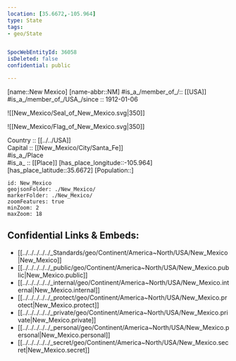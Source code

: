 ```yaml
---
location: [35.6672,-105.964] 
type: State
tags:
- geo/State


SpocWebEntityId: 36058
isDeleted: false
confidential: public

---
```

[name::New Mexico] 
[name-abbr::NM] #is_a_/member_of_/:: [[USA]]
#is_a_/member_of_/USA_/since :: 1912-01-06 


![[New_Mexico/Seal_of_New_Mexico.svg|350]] 

![[New_Mexico/Flag_of_New_Mexico.svg|350]] 

Country :: [[../../USA]]  
Capital :: [[New_Mexico/City/Santa_Fe]]  
#is_a_/Place  
#is_a_ :: [[Place]] 
[has_place_longitude::-105.964] 
[has_place_latitude::35.6672] 
[Population::] 



```leaflet
id: New_Mexico
geojsonFolder: ./New_Mexico/
markerFolder: ./New_Mexico/
zoomFeatures: true 
minZoom: 2 
maxZoom: 18
```


## Confidential Links & Embeds: 
- [[../../../../../_Standards/geo/Continent/America~North/USA/New_Mexico|New_Mexico]] 
- [[../../../../../_public/geo/Continent/America~North/USA/New_Mexico.public|New_Mexico.public]] 
- [[../../../../../_internal/geo/Continent/America~North/USA/New_Mexico.internal|New_Mexico.internal]] 
- [[../../../../../_protect/geo/Continent/America~North/USA/New_Mexico.protect|New_Mexico.protect]] 
- [[../../../../../_private/geo/Continent/America~North/USA/New_Mexico.private|New_Mexico.private]] 
- [[../../../../../_personal/geo/Continent/America~North/USA/New_Mexico.personal|New_Mexico.personal]] 
- [[../../../../../_secret/geo/Continent/America~North/USA/New_Mexico.secret|New_Mexico.secret]] 
